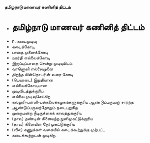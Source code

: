 **தமிழ்நாடு மாணவர் கணினித் திட்டம்**
- # தமிழ்நாடு மாணவர் கணினித் திட்டம்
- n. கடைமுடிவு
- கடைக்கோடி
- பாதை முனைக்கோடி
- ஊர்தி எல்லைக்கோடி
- இருப்புப்பாதை சென்று முடியுமிடம்
- வானொலி எல்லைமுனை
- திறந்த மின்தொடரின் வரை கோடி
- (பெயரடை) இறுதியான
- எல்லைக்கோடியான
- முடிவிடத்துக்குரிய
- எல்லை முடிவுசெய்கிற
- கல்லுரி-பள்ளி-பல்கலைக்கழகங்களுக்குரிய ஆண்டுப்பருவஞ் சார்ந்த
- ஆண்டுப்பருவந்தோறும் நடைபறுகிற
- முறைமன்ற நீடிருக்கைக் காலத்துக்குரிய
- (தாவ) தண்டின் கிளையற்ற நுனிமுகட்டுக்குரிய
- (தாவ) கிளையின் நேர்முகட்டுக்குரிய
- (வில) கணுக்கள் வகையில் கடைக்கூற்றுக்கு முற்பட்ட
- கடைக்கூற்றுடன் முடிகிற.

